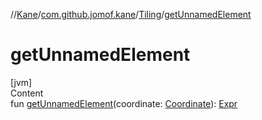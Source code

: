 //[Kane](../../index.md)/[com.github.jomof.kane](../index.md)/[Tiling](index.md)/[getUnnamedElement](get-unnamed-element.md)



# getUnnamedElement  
[jvm]  
Content  
fun [getUnnamedElement](get-unnamed-element.md)(coordinate: [Coordinate](../-coordinate/index.md)): [Expr](../-expr/index.md)  



